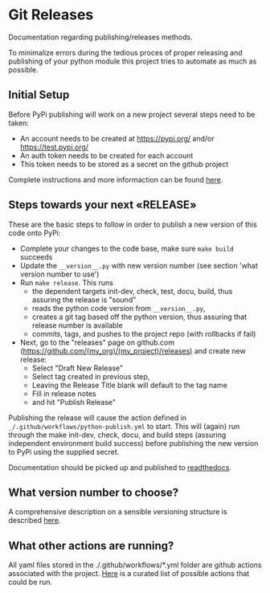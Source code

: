 # Git Releases
Documentation regarding publishing/releases methods.

To minimalize errors during the tedious proces of proper releasing and publishing of your python module this project tries to automate as much as possible.

## Initial Setup

Before PyPi publishing will work on a new project several steps need to be taken:
  - An account needs to be created at https://pypi.org/ and/or https://test.pypi.org/
  - An auth token needs to be created for each account
  - This token needs to be stored as a secret on the github project

Complete instructions and more informaction can be found [here](https://docs.github.com/en/actions/automating-builds-and-tests/building-and-testing-python#publishing-to-package-registries).


## Steps towards your next «RELEASE»

These are the basic steps to follow in order to publish a new version of this code onto PyPi:

 - Complete your changes to the code base, make sure `make build` succeeds
 - Update the `__version__.py` with new version number (see section 'what version number to use')
 - Run `make release`. This runs
    - the dependent targets init-dev, check, test, docu, build, thus assuring the release is "sound"
    - reads the python code version from `__version__.py`,
    - creates a git tag based off the python version, thus assuring that release number is available
    - commits, tags, and pushes to the project repo (with rollbacks if fail)
 - Next, go to the "releases" page on github.com (https://github.com/(my_org)/(my_project)/releases) and create new release:
    - Select "Draft New Release"
    - Select tag created in previous step,
    - Leaving the Release Title blank will default to the tag name
    - Fill in release notes
    - and hit "Publish Release"

Publishing the release will cause the action defined in `_/.github/workflows/python-publish.yml` to start. This will (again) run through the make init-dev, check, docu, and build steps (assuring independent environment build success) before publishing the new version to PyPi using the supplied secret.

Documentation should be picked up and published to [readthedocs](http://readthedocs.org/).


## What version number to choose?

A comprehensive description on a sensible versioning structure is described [here](https://semver.org/).


## What other actions are running?

All yaml files stored in the ./.github/workflows/*.yml folder are github actions associated with the project. [Here](https://github.com/sdras/awesome-actions) is a curated list of possible actions that could be run.
